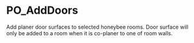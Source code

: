 # PO_AddDoors

Add planer door surfaces to selected honeybee rooms. Door surface will only be added to a room when it is co-planer to one of room walls.
